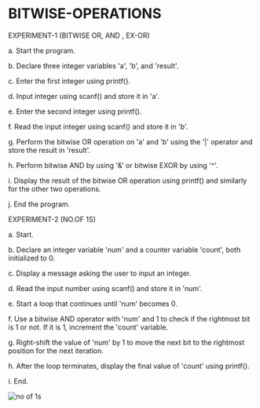 # BITWISE-OPERATIONS

EXPERIMENT-1 (BITWISE OR, AND , EX-OR)

a. Start the program.

b. Declare three integer variables 'a', 'b', and 'result'.

c. Enter the first integer using printf().

d. Input integer using scanf() and store it in 'a'.

e. Enter the second integer using printf().

f. Read the input integer using scanf() and store it in 'b'.

g. Perform the bitwise OR operation on 'a' and 'b' using the '|' operator and store the result in 'result'.

h. Perform bitwise AND by using '&' or bitwise EXOR by using '^'.  

i. Display the result of the bitwise OR operation using printf() and similarly for the other two operations. 

j. End the program. 

EXPERIMENT-2 (NO.OF 1S) 

a. Start.

b. Declare an integer variable 'num' and a counter variable 'count', both initialized to 0.

c. Display a message asking the user to input an integer.

d. Read the input number using scanf() and store it in 'num'.

e. Start a loop that continues until 'num' becomes 0.

f. Use a bitwise AND operator with 'num' and 1 to check if the rightmost bit is 1 or not. If it is 1, increment the 'count' variable.

g. Right-shift the value of 'num' by 1 to move the next bit to the rightmost position for the next iteration.

h. After the loop terminates, display the final value of 'count' using printf().

i. End. 

![no of 1s](https://user-images.githubusercontent.com/108262513/227778312-ba812181-9815-438d-b838-df04ce66b612.png)


